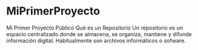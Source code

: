 # MiPrimerProyecto
Mi Primer Proyecto Público
Qué es un Repositorio
Un repositorio es un espacio centralizado donde se almacena, se organiza, mantiene y difunde información digital. Habitualmente son archivos informáticos o sofware.
